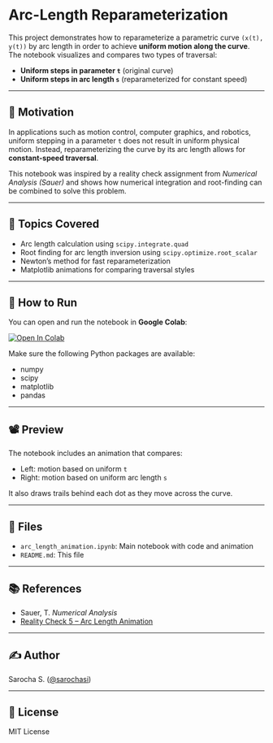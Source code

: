 # Arc-Length Reparameterization

This project demonstrates how to reparameterize a parametric curve `(x(t), y(t))` by arc length in order to achieve **uniform motion along the curve**. The notebook visualizes and compares two types of traversal:

- **Uniform steps in parameter `t`** (original curve)
- **Uniform steps in arc length `s`** (reparameterized for constant speed)

---

## 📌 Motivation

In applications such as motion control, computer graphics, and robotics, uniform stepping in a parameter `t` does not result in uniform physical motion. Instead, reparameterizing the curve by its arc length allows for **constant-speed traversal**.

This notebook was inspired by a reality check assignment from *Numerical Analysis (Sauer)* and shows how numerical integration and root-finding can be combined to solve this problem.

---

## 🧮 Topics Covered

- Arc length calculation using `scipy.integrate.quad`
- Root finding for arc length inversion using `scipy.optimize.root_scalar`
- Newton’s method for fast reparameterization
- Matplotlib animations for comparing traversal styles

---

## 🚀 How to Run

You can open and run the notebook in **Google Colab**:

[![Open In Colab](https://colab.research.google.com/assets/colab-badge.svg)](https://colab.research.google.com/)

Make sure the following Python packages are available:
- numpy
- scipy
- matplotlib
- pandas

---

## 📽️ Preview

The notebook includes an animation that compares:
- Left: motion based on uniform `t`
- Right: motion based on uniform arc length `s`

It also draws trails behind each dot as they move across the curve.

---

## 📁 Files

- `arc_length_animation.ipynb`: Main notebook with code and animation
- `README.md`: This file

---

## 📚 References

- Sauer, T. *Numerical Analysis*
- [Reality Check 5 – Arc Length Animation](https://langou.github.io/4650/rc5/rc5.gif)

---

## ✍️ Author

Sarocha S. ([@sarochasi](https://github.com/sarochasi))

---

## 📝 License

MIT License
